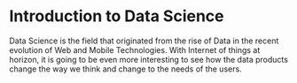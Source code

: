 Introduction to Data Science
============================

Data Science is the field that originated from the rise of Data in the recent evolution of Web and Mobile Technologies. With Internet of things at horizon, it is going to be even more interesting to see how the data products change the way we think and change to the needs of the users.
